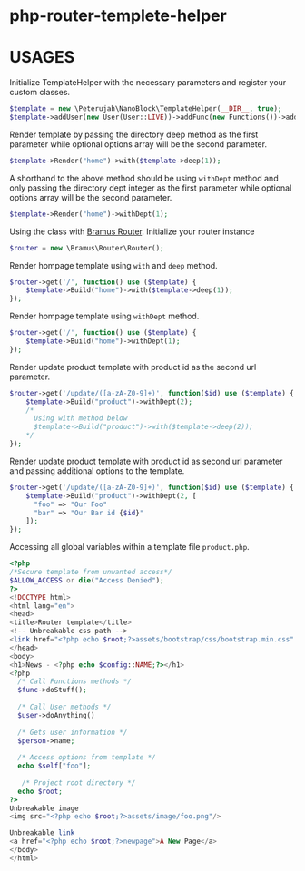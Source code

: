 # php-router-templete-helper

# USAGES

Initialize TemplateHelper with the necessary parameters and register your custom classes.

```php 
$template = new \Peterujah\NanoBlock\TemplateHelper(__DIR__, true);
$template->addUser(new User(User::LIVE))->addFunc(new Functions())->addConfig(new Config());
```

Render template by passing the directory deep method as the first parameter while optional options array will be the second parameter.
```php
$template->Render("home")->with($template->deep(1));
```

A shorthand to the above method should be using `withDept` method and only passing the directory dept integer as the first parameter while optional options array will be the second parameter.
```php
$template->Render("home")->withDept(1);
```

Using the class with [Bramus Router](https://github.com/bramus/router). Initialize your router instance
```php 
$router = new \Bramus\Router\Router();
```

Render hompage template using `with` and `deep` method.
```php
$router->get('/', function() use ($template) {
    $template->Build("home")->with($template->deep(1));
});
```

Render hompage template using `withDept` method.
```php
$router->get('/', function() use ($template) {
    $template->Build("home")->withDept(1);
});
```

Render update product template with product id as the second url parameter.
```php
$router->get('/update/([a-zA-Z0-9]+)', function($id) use ($template) {
    $template->Build("product")->withDept(2);
    /*
      Using with method below
      $template->Build("product")->with($template->deep(2));
    */
});
```

Render update product template with product id as second url parameter and passing additional options to the template.
```php
$router->get('/update/([a-zA-Z0-9]+)', function($id) use ($template) {
    $template->Build("product")->withDept(2, [
      "foo" => "Our Foo"
      "bar" => "Our Bar id {$id}"
    ]);
});
```

Accessing all global variables within a template file `product.php`.

```php
<?php 
/*Secure template from unwanted access*/
$ALLOW_ACCESS or die("Access Denied");
?>
<!DOCTYPE html>
<html lang="en">
<head>
<title>Router template</title>
<!-- Unbreakable css path -->
<link href="<?php echo $root;?>assets/bootstrap/css/bootstrap.min.css" rel="stylesheet"/>
</head>
<body>
<h1>News - <?php echo $config::NAME;?></h1>
<?php 
  /* Call Functions methods */
  $func->doStuff();
  
  /* Call User methods */
  $user->doAnything()
  
  /* Gets user information */
  $person->name;
  
  /* Access options from template */
  echo $self["foo"];
  
   /* Project root directory */
  echo $root;
?>
Unbreakable image 
<img src="<?php echo $root;?>assets/image/foo.png"/>

Unbreakable link 
<a href="<?php echo $root;?>newpage">A New Page</a>
</body>
</html>
```

